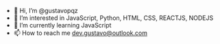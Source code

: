 - 👋 Hi, I’m @gustavopqz
- 👀 I’m interested in JavaScript, Python, HTML, CSS, REACTJS, NODEJS
- 🌱 I’m currently learning JavaScript
- 📫 How to reach me dev.gustavo@outlook.com

<!---
gustavopqz/gustavopqz is a ✨ special ✨ repository because its `README.md` (this file) appears on your GitHub profile.
You can click the Preview link to take a look at your changes.
--->
